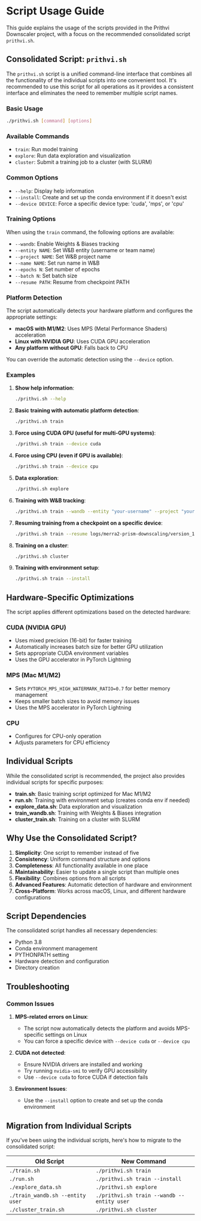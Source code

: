 # Script Usage Guide

This guide explains the usage of the scripts provided in the Prithvi Downscaler project, with a focus on the recommended consolidated script `prithvi.sh`.

## Consolidated Script: `prithvi.sh`

The `prithvi.sh` script is a unified command-line interface that combines all the functionality of the individual scripts into one convenient tool. It's recommended to use this script for all operations as it provides a consistent interface and eliminates the need to remember multiple script names.

### Basic Usage

```bash
./prithvi.sh [command] [options]
```

### Available Commands

- `train`: Run model training
- `explore`: Run data exploration and visualization
- `cluster`: Submit a training job to a cluster (with SLURM)

### Common Options

- `--help`: Display help information
- `--install`: Create and set up the conda environment if it doesn't exist
- `--device DEVICE`: Force a specific device type: 'cuda', 'mps', or 'cpu'

### Training Options

When using the `train` command, the following options are available:

- `--wandb`: Enable Weights & Biases tracking
- `--entity NAME`: Set W&B entity (username or team name)
- `--project NAME`: Set W&B project name
- `--name NAME`: Set run name in W&B
- `--epochs N`: Set number of epochs
- `--batch N`: Set batch size
- `--resume PATH`: Resume from checkpoint PATH

### Platform Detection

The script automatically detects your hardware platform and configures the appropriate settings:

- **macOS with M1/M2**: Uses MPS (Metal Performance Shaders) acceleration
- **Linux with NVIDIA GPU**: Uses CUDA GPU acceleration
- **Any platform without GPU**: Falls back to CPU

You can override the automatic detection using the `--device` option.

### Examples

1. **Show help information**:
   ```bash
   ./prithvi.sh --help
   ```

2. **Basic training with automatic platform detection**:
   ```bash
   ./prithvi.sh train
   ```

3. **Force using CUDA GPU (useful for multi-GPU systems)**:
   ```bash
   ./prithvi.sh train --device cuda
   ```

4. **Force using CPU (even if GPU is available)**:
   ```bash
   ./prithvi.sh train --device cpu
   ```

5. **Data exploration**:
   ```bash
   ./prithvi.sh explore
   ```

6. **Training with W&B tracking**:
   ```bash
   ./prithvi.sh train --wandb --entity "your-username" --project "your-project"
   ```

7. **Resuming training from a checkpoint on a specific device**:
   ```bash
   ./prithvi.sh train --resume logs/merra2-prism-downscaling/version_1/checkpoints/epoch=10.ckpt --device cuda
   ```

8. **Training on a cluster**:
   ```bash
   ./prithvi.sh cluster
   ```

9. **Training with environment setup**:
   ```bash
   ./prithvi.sh train --install
   ```

## Hardware-Specific Optimizations

The script applies different optimizations based on the detected hardware:

### CUDA (NVIDIA GPU)
- Uses mixed precision (16-bit) for faster training
- Automatically increases batch size for better GPU utilization
- Sets appropriate CUDA environment variables
- Uses the GPU accelerator in PyTorch Lightning

### MPS (Mac M1/M2)
- Sets `PYTORCH_MPS_HIGH_WATERMARK_RATIO=0.7` for better memory management
- Keeps smaller batch sizes to avoid memory issues
- Uses the MPS accelerator in PyTorch Lightning

### CPU
- Configures for CPU-only operation
- Adjusts parameters for CPU efficiency

## Individual Scripts

While the consolidated script is recommended, the project also provides individual scripts for specific purposes:

- **train.sh**: Basic training script optimized for Mac M1/M2
- **run.sh**: Training with environment setup (creates conda env if needed)
- **explore_data.sh**: Data exploration and visualization
- **train_wandb.sh**: Training with Weights & Biases integration
- **cluster_train.sh**: Training on a cluster with SLURM

## Why Use the Consolidated Script?

1. **Simplicity**: One script to remember instead of five
2. **Consistency**: Uniform command structure and options
3. **Completeness**: All functionality available in one place
4. **Maintainability**: Easier to update a single script than multiple ones
5. **Flexibility**: Combines options from all scripts
6. **Advanced Features**: Automatic detection of hardware and environment
7. **Cross-Platform**: Works across macOS, Linux, and different hardware configurations

## Script Dependencies

The consolidated script handles all necessary dependencies:

- Python 3.8
- Conda environment management
- PYTHONPATH setting
- Hardware detection and configuration
- Directory creation

## Troubleshooting

### Common Issues

1. **MPS-related errors on Linux**:
   - The script now automatically detects the platform and avoids MPS-specific settings on Linux
   - You can force a specific device with `--device cuda` or `--device cpu`

2. **CUDA not detected**:
   - Ensure NVIDIA drivers are installed and working
   - Try running `nvidia-smi` to verify GPU accessibility
   - Use `--device cuda` to force CUDA if detection fails

3. **Environment Issues**:
   - Use the `--install` option to create and set up the conda environment

## Migration from Individual Scripts

If you've been using the individual scripts, here's how to migrate to the consolidated script:

| Old Script | New Command |
|------------|-------------|
| `./train.sh` | `./prithvi.sh train` |
| `./run.sh` | `./prithvi.sh train --install` |
| `./explore_data.sh` | `./prithvi.sh explore` |
| `./train_wandb.sh --entity user` | `./prithvi.sh train --wandb --entity user` |
| `./cluster_train.sh` | `./prithvi.sh cluster` | 